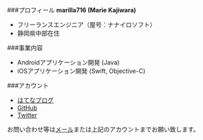 ###プロフィール
**marilla716 (Marie Kajiwara)**  
- フリーランスエンジニア（屋号：ナナイロソフト）
- 静岡県中部在住

###事業内容
- Androidアプリケーション開発 (Java)  
- iOSアプリケーション開発 (Swift, Objective-C)  

###アカウント
- [はてなブログ](http://marilla716.hatenablog.com)  
- [GitHub](https://github.com/marilla716)  
- [Twitter](https://twitter.com/marilla716)  

お問い合わせ等は[メール](mailto://marie.kajiwara.716@gmail.com)または上記のアカウントまでお願い致します。